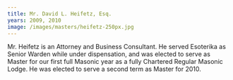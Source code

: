 ```yaml
---
title: Mr. David L. Heifetz, Esq.
years: 2009, 2010
image: /images/masters/heifetz-250px.jpg
---
```


Mr. Heifetz is an Attorney and Business Consultant. He served Esoterika as Senior Warden while under dispensation, and was elected to serve as Master for our first full Masonic year as a fully Chartered Regular Masonic Lodge. He was elected to serve a second term as Master for 2010.
